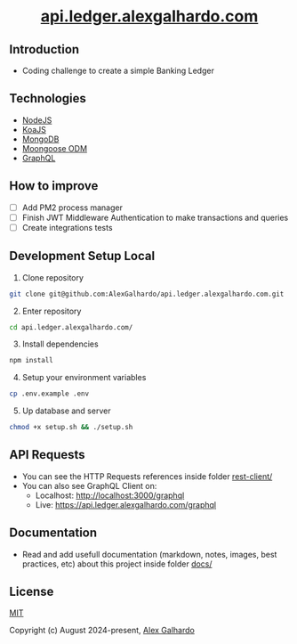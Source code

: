 <div align="center">
	<h1 align="center"><a href="https://api.ledger.alexgalhardo.com/" target="_blank">api.ledger.alexgalhardo.com</a></h1>
</div>

## Introduction

- Coding challenge to create a simple Banking Ledger

## Technologies
- [NodeJS](https://nodejs.org/en)
- [KoaJS](https://koajs.com/)
- [MongoDB](https://www.mongodb.com/)
- [Moongoose ODM](https://mongoosejs.com/)
- [GraphQL](https://graphql.org/)

## How to improve
- [ ] Add PM2 process manager
- [ ] Finish JWT Middleware Authentication to make transactions and queries
- [ ] Create integrations tests

## Development Setup Local

1. Clone repository
```bash
git clone git@github.com:AlexGalhardo/api.ledger.alexgalhardo.com.git
```

2. Enter repository
```bash
cd api.ledger.alexgalhardo.com/
```

3. Install dependencies
```bash
npm install
```

4. Setup your environment variables
```bash
cp .env.example .env
```

5. Up database and server
```bash
chmod +x setup.sh && ./setup.sh
```

## API Requests

- You can see the HTTP Requests references inside folder [rest-client/](rest-client/)
- You can also see GraphQL Client on:
   - Localhost: <http://localhost:3000/graphql>
   - Live: <https://api.ledger.alexgalhardo.com/graphql>

## Documentation
- Read and add usefull documentation (markdown, notes, images, best practices, etc) about this project inside folder [docs/](docs/)

## License

[MIT](http://opensource.org/licenses/MIT)

Copyright (c) August 2024-present, [Alex Galhardo](https://github.com/AlexGalhardo)
